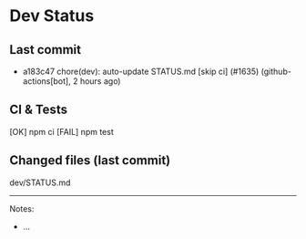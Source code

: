 # Dev Status

## Last commit
- a183c47 chore(dev): auto-update STATUS.md [skip ci] (#1635) (github-actions[bot], 2 hours ago)
## CI & Tests
[OK] npm ci
[FAIL] npm test

## Changed files (last commit)
dev/STATUS.md

---
Notes:
- ...
